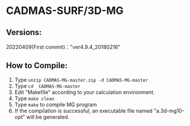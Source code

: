 # CADMAS-SURF/3D-MG

## Versions:  
 20220409(First commit)："ver4.9.4_20180216"


## How to Compile:
 1. Type `unzip CADMAS-MG-master.zip -d CADMAS-MG-master`
 2. Type `cd  CADMAS-MG-master`
 3. Edit "Makefile" according to your calculation environment.
 4. Type `make clean`
 5. Type `make` to compile MG program
 6. If the compilation is successful, an executable file named "a.3d-mg10-opt" will be generated.
